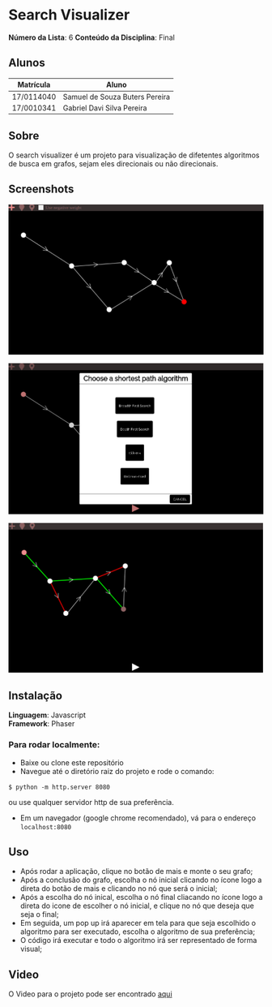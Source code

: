 # Search Visualizer

**Número da Lista**: 6
**Conteúdo da Disciplina**: Final

## Alunos

| Matrícula  | Aluno                          |
| ---------- | ------------------------------ |
| 17/0114040 | Samuel de Souza Buters Pereira |
| 17/0010341 | Gabriel Davi Silva Pereira     |

## Sobre

O search visualizer é um projeto para visualização de difetentes algoritmos de busca em grafos, sejam eles direcionais ou não direcionais.

## Screenshots

![](assets/final1.png)

![](assets/final2.png)

![](assets/final3.png)

## Instalação

**Linguagem**: Javascript<br>
**Framework**: Phaser<br>

### Para rodar localmente:

- Baixe ou clone este repositório
- Navegue até o diretório raiz do projeto e rode o comando:

```
$ python -m http.server 8080
```

ou use qualquer servidor http de sua preferência.

- Em um navegador (google chrome recomendado), vá para o endereço `localhost:8080`

## Uso

- Após rodar a aplicação, clique no botão de mais e monte o seu grafo;
- Após a conclusão do grafo, escolha o nó inicial clicando no ícone logo a direta do botão de mais e clicando no nó que será o inicial;
- Após a escolha do nó inical, escolha o nó final cliacando no ícone logo a direta do icone de escolher o nó inicial, e clique no nó que deseja que seja o final;
- Em seguida, um pop up irá aparecer em tela para que seja escolhido o algoritmo para ser executado, escolha o algoritmo de sua preferência;
- O código irá executar e todo o algoritmo irá ser representado de forma visual;

## Video

O Video para o projeto pode ser encontrado [aqui](tutorial.mp4)

